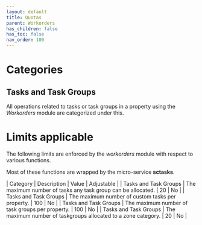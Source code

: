 ```yaml
---
layout: default
title: Quotas
parent: Workorders
has_children: false
has_toc: false
nav_order: 100
---
```


# Categories
## Tasks and Task Groups
All operations related to tasks or task groups in a property using the *Workorders* module are categorized under this.

# Limits applicable
The following limits are enforced by the *workorders* module with respect to various functions.

Most of these functions are wrapped by the micro-service **sctasks**.

| Category      | Description | Value      | Adjustable |
| Tasks and Task Groups | The  maximum number of tasks any task group can be allocated. | 20 | No |
| Tasks and Task Groups | The  maximum number of custom tasks per property. | 100 | No |
| Tasks and Task Groups | The  maximum number of task groups per property. | 100 | No |
| Tasks and Task Groups | The  maximum number of taskgroups allocated to a zone category. | 20 | No |
